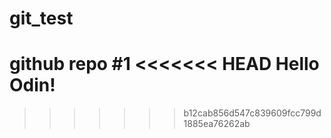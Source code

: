 # git_test
github repo #1
<<<<<<< HEAD
Hello Odin!
=======
>>>>>>> b12cab856d547c839609fcc799d1885ea76262ab
